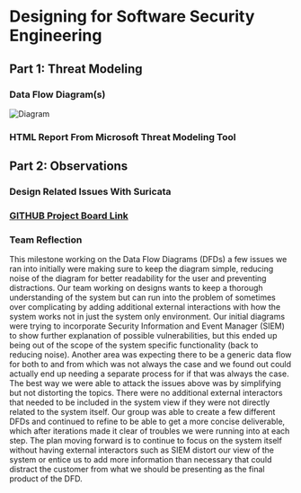 # Designing for Software Security Engineering
## Part 1: Threat Modeling
### Data Flow Diagram(s)
![Diagram]([https://github.com/UNO-CYBR-8420-Team1/CYBR8420-Suricata/blob/main/Assurance%20Cases/Assurance%20Case1.drawio%20(1).png](https://github.com/UNO-CYBR-8420-Team1/CYBR8420-Suricata/blob/main/Threat%20Modeling%20Brainstorm/DFD-Final.png))
### HTML Report From Microsoft Threat Modeling Tool
## Part 2: Observations
### Design Related Issues With Suricata
### [GITHUB Project Board Link](https://github.com/orgs/UNO-CYBR-8420-Team1/projects/1/views/2)
### Team Reflection
This milestone working on the Data Flow Diagrams (DFDs) a few issues we ran into initially were making sure to keep the diagram simple, reducing noise of the diagram for better readability for the user and preventing distractions. Our team working on designs wants to keep a thorough understanding of the system but can run into the problem of sometimes over complicating by adding additional external interactions with how the system works not in just the system only environment. Our initial diagrams were trying to incorporate Security Information and Event Manager (SIEM) to show further explanation of possible vulnerabilities, but this ended up being out of the scope of the system specific functionality (back to reducing noise). Another area was expecting there to be a generic data flow for both to and from which was not always the case and we found out could actually end up needing a separate process for if that was always the case. The best way we were able to attack the issues above was by simplifying but not distorting the topics. There were no additional external interactors that needed to be included in the system view if they were not directly related to the system itself. Our group was able to create a few different DFDs and continued to refine to be able to get a more concise deliverable, which after iterations made it clear of troubles we were running into at each step. The plan moving forward is to continue to focus on the system itself without having external interactors such as SIEM distort our view of the system or entice us to add more information than necessary that could distract the customer from what we should be presenting as the final product of the DFD.
